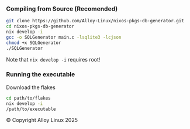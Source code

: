 ### Compiling from Source (Recomended)
```bash
git clone https://github.com/Alloy-Linux/nixos-pkgs-db-generator.git
cd nixos-pkgs-db-generator
nix develop -i
gcc -o SQLGenerator main.c -lsqlite3 -lcjson
chmod +x SQLGenerator
./SQLGenerator
```
Note that `nix develop -i` requires root!
### Running the executable
Download the flakes
```bash
cd path/to/flakes
nix develop -i
/path/to/executable
```


&copy; Copyright Alloy Linux 2025
